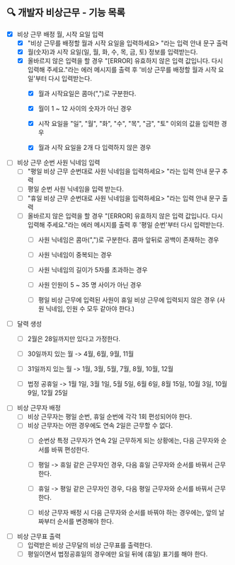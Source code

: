 ## 🔍 개발자 비상근무 - 기능 목록

- [x] 비상 근무 배정 월, 시작 요일 입력
  - [x] "비상 근무를 배정할 월과 시작 요일을 입력하세요> "라는 입력 안내 문구 출력
  - [x] 월(숫자)과 시작 요일(일, 월, 화, 수, 목, 금, 토) 정보를 입력받는다.
  - [x] 올바르지 않은 입력을 할 경우 "[ERROR] 유효하지 않은 입력 값입니다. 다시 입력해 주세요."라는 에러 메시지를 출력 후 '비상 근무를 배정할 월과 시작 요일'부터 다시 입력받는다.
    - [x] 월과 시작요일은 콤마(",")로 구분한다.
    - [x] 월이 1 ~ 12 사이의 숫자가 아닌 경우
    - [x] 시작 요일을 "일", "월", "화", "수", "목", "금", "토" 이외의 값을 입력한 경우
    - [x] 월과 시작 요일을 2개 다 입력하지 않은 경우


- [ ] 비상 근무 순번 사원 닉네임 입력
  - [ ] "평일 비상 근무 순번대로 사원 닉네임을 입력하세요> "라는 입력 안내 문구 추력
  - [ ] 평일 순번 사원 닉네임을 입력 받는다.
  - [ ] "휴일 비상 근무 순번대로 사원 닉네임을 입력하세요> "라는 입력 안내 문구 출력
  - [ ] 올바르지 않은 입력을 할 경우 "[ERROR] 유효하지 않은 입력 값입니다. 다시 입력해 주세요."라는 에러 메시지를 출력 후 '평일 순번'부터 다시 입력받는다.
    - [ ] 사원 닉네임은 콤마(",")로 구분한다. 콤마 앞뒤로 공백이 존재하는 경우
    - [ ] 사원 닉네임이 중복되는 경우
    - [ ] 사원 닉네임의 길이가 5자를 초과하는 경우
    - [ ] 사원 인원이 5 ~ 35 명 사이가 아닌 경우
    - [ ] 평일 비상 근무에 입력된 사원이 휴일 비상 근무에 입력되지 않은 경우 (사원 닉네임, 인원 수 모두 같아야 한다.)


- [ ] 달력 생성
  - [ ] 2월은 28일까지만 있다고 가정한다.
  - [ ] 30일까지 있는 월 -> 4월, 6월, 9월, 11월
  - [ ] 31일까지 있는 월 -> 1월, 3월, 5월, 7월, 8월, 10월, 12월
  - [ ] 법정 공휴일 -> 1월 1일, 3월 1일, 5월 5일, 6월 6일, 8월 15일, 10월 3일, 10월 9일, 12월 25일


- [ ] 비상 근무자 배정
  - [ ] 비상 근무자는 평일 순번, 휴일 순번에 각각 1회 편성되어야 한다.
  - [ ] 비상 근무자는 어떤 경우에도 연속 2일은 근무할 수 없다.
    - [ ] 순번상 특정 근무자가 연속 2일 근무하게 되는 상황에는, 다음 근무자와 순서를 바꿔 편성한다.
    - [ ] 평일 -> 휴일 같은 근무자인 경우, 다음 휴일 근무자와 순서를 바꿔서 근무한다.
    - [ ] 휴일 -> 평일 같은 근무자인 경우, 다음 평일 근무자와 순서를 바꿔서 근무한다.
    - [ ] 비상 근무자 배정 시 다음 근무자와 순서를 바꿔야 하는 경우에는, 앞의 날짜부터 순서를 변경해야 한다.


- [ ] 비상 근무표 출력
  - [ ] 입력받은 비상 근무달의 비상 근무표를 출력한다.
  - [ ] 평일이면서 법정공휴일의 경우에만 요일 뒤에 (휴일) 표기를 해야 한다.